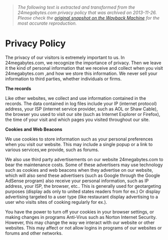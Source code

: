> *The following text is extracted and transformed from the 24megabytes.com privacy policy that was archived on 2013-11-26. Please check the [original snapshot on the Wayback Machine](https://web.archive.org/web/20131126150910id_/http%3A//24megabytes.com/privacy-policy) for the most accurate reproduction.*

# Privacy Policy

The privacy of our visitors is extremely important to us. In 24megabytes.com, we recognize the importance of privacy. Then we leave it the kind of personal information that we receive and collect when you visit 24megabytes.com ,and how we store this information. We never sell your information to third parties, whether individuals or firms.

**The records**

Like other websites, we collect and use information contained in the records. The data contained in log files include your IP (internet protocol) address, your ISP (internet service provider, such as AOL or Shaw Cable), the browser you used to visit our site (such as Internet Explorer or Firefox), the time of your visit and which pages you visited throughout our site.

**Cookies and Web Beacons**

We use cookies to store information such as your personal preferences when you visit our website. This may include a single popup or a link to various services,we provide, such as forums.

We also use third party advertisements on our website 24megabytes.com to bear the maintenance costs. Some of these advertisers may use technology such as cookies and web beacons when they advertise on our website, which will also send these advertisers (such as Google through the Google AdSense program) also receive your personal information, such as IP address, your ISP, the browser, etc.. This is generally used for geotargeting purposes (display ads only to united states readers from for ex.) Or display advertising targeted to a user type (like restaurant display advertising to a user who visits sites of cooking regularly for ex.).

You have the power to turn off your cookies in your browser settings, or making changes in programs Anti-Virus such as Norton Internet Security. However, this may change the way we interact with our website or other websites. This may affect or not allow logins in programs of our websites or forums and other networks.
